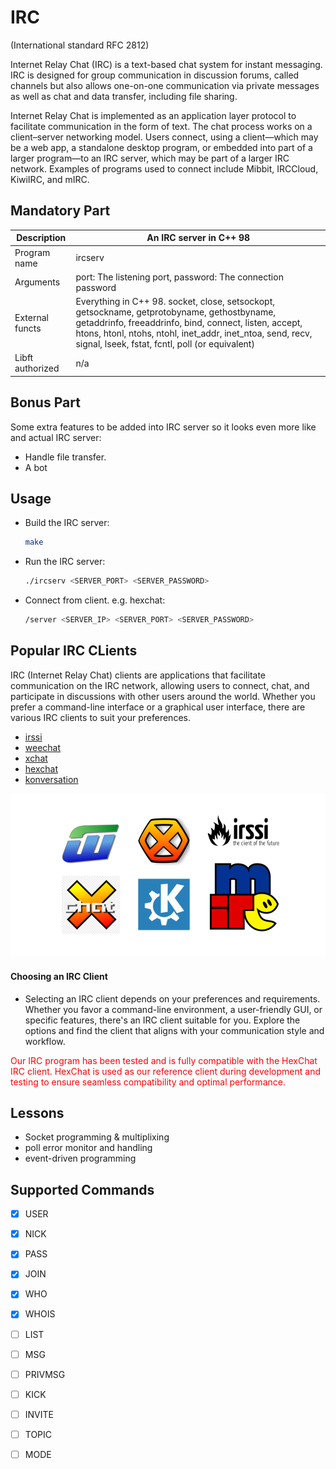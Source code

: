 # IRC

(International standard RFC 2812)

Internet Relay Chat (IRC) is a text-based chat system for instant messaging. IRC is designed for group communication in discussion forums, called channels but also allows one-on-one communication via private messages as well as chat and data transfer, including file sharing.

Internet Relay Chat is implemented as an application layer protocol to facilitate communication in the form of text. The chat process works on a client–server networking model. Users connect, using a client—which may be a web app, a standalone desktop program, or embedded into part of a larger program—to an IRC server, which may be part of a larger IRC network. Examples of programs used to connect include Mibbit, IRCCloud, KiwiIRC, and mIRC.

<!-- <img src="https://www.uni-koeln.de/~pbogusze/pictures/2022-09-22-134408_958x520_scrot.png"> -->

## Mandatory Part

| Description | An IRC server in C++ 98 |
| ------ | ------ |
| Program name | ircserv |
| Arguments | port: The listening port, password: The connection password |
| External functs | Everything in C++ 98. socket, close, setsockopt, getsockname, getprotobyname, gethostbyname, getaddrinfo, freeaddrinfo, bind, connect, listen, accept, htons, htonl, ntohs, ntohl, inet_addr, inet_ntoa, send, recv, signal, lseek, fstat, fcntl, poll (or equivalent) |
| Libft authorized | n/a |

## Bonus Part

Some extra features to be added into IRC server so it looks even more like and actual IRC server:
- Handle file transfer.
- A bot

## Usage
- Build the IRC server:
  ```sh
  make
  ```
- Run the IRC server:
     ```sh
    ./ircserv <SERVER_PORT> <SERVER_PASSWORD>
    ```
- Connect from client. e.g. hexchat:
    ```sh
    /server <SERVER_IP> <SERVER_PORT> <SERVER_PASSWORD>
    ```

## Popular IRC CLients

IRC (Internet Relay Chat) clients are applications that facilitate communication on the IRC network, allowing users to connect, chat, and participate in discussions with other users around the world. Whether you prefer a command-line interface or a graphical user interface, there are various IRC clients to suit your preferences.

- [irssi](https://irssi.org/download/)
- [weechat](https://weechat.org/)
- [xchat](http://xchat.org/)
- [hexchat](https://hexchat.github.io/downloads.html)
- [konversation](https://konversation.kde.org/)

<img src="https://raw.githubusercontent.com/Toowan0x1/ft_irc/master/Screenshot%20from%202024-01-30%2006-26-25.png">

#### Choosing an IRC Client
- Selecting an IRC client depends on your preferences and requirements. Whether you favor a command-line environment, a user-friendly GUI, or specific features, there's an IRC client suitable for you. Explore the options and find the client that aligns with your communication style and workflow.
<p style="color:red;">Our IRC program has been tested and is fully compatible with the HexChat IRC client. HexChat is used as our reference client during development and testing to ensure seamless compatibility and optimal performance.</p>

## Lessons
- Socket programming & multiplixing
- poll error monitor and handling
- event-driven programming

## Supported Commands
- [x] USER
- [x] NICK
- [x] PASS
- [x] JOIN
- [x] WHO
- [x] WHOIS
- [ ] LIST
- [ ] MSG
- [ ] PRIVMSG
- [ ] KICK
- [ ] INVITE
- [ ] TOPIC
- [ ] MODE

